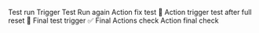 Test run
Trigger Test
Run again
Action fix test
🎯 Action trigger test after full reset
🧪 Final test trigger
✅ Final Actions check
Action final check
